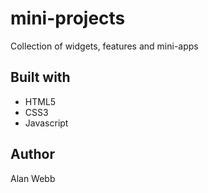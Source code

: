 # mini-projects

Collection of widgets, features and mini-apps

## Built with

- HTML5
- CSS3
- Javascript

## Author

Alan Webb
